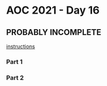# AOC 2021 - Day 16

## PROBABLY INCOMPLETE

[instructions](https://adventofcode.com/2021/day/16)

### Part 1

>

### Part 2

>

